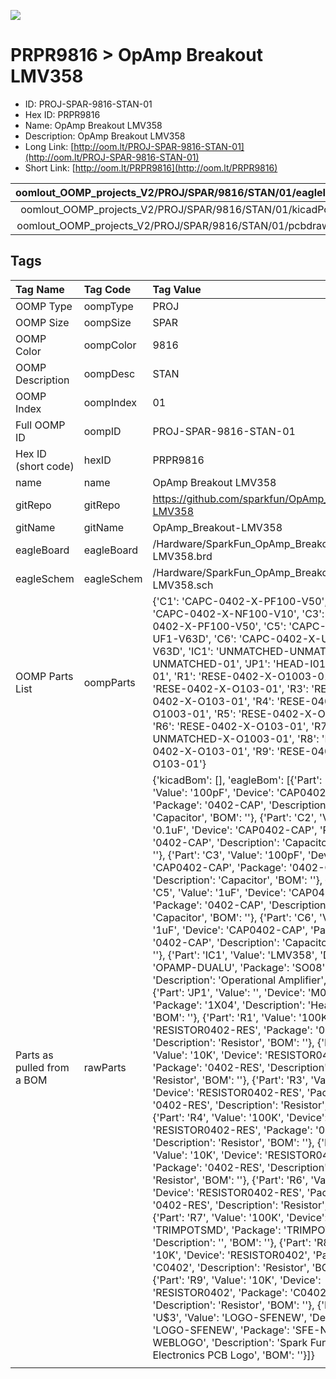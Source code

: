 


  
![][im]
# PRPR9816 > OpAmp Breakout LMV358

- ID: PROJ-SPAR-9816-STAN-01
- Hex ID: PRPR9816
- Name: OpAmp Breakout LMV358
- Description: OpAmp Breakout LMV358
- Long Link: [http://oom.lt/PROJ-SPAR-9816-STAN-01](http://oom.lt/PROJ-SPAR-9816-STAN-01)
- Short Link: [http://oom.lt/PRPR9816](http://oom.lt/PRPR9816)
  

|oomlout_OOMP_projects_V2/PROJ/SPAR/9816/STAN/01/eagleImage.png|oomlout_OOMP_projects_V2/PROJ/SPAR/9816/STAN/01/eagleSchemImage.png|oomlout_OOMP_projects_V2/PROJ/SPAR/9816/STAN/01/kicadPcb3dFront.png|oomlout_OOMP_projects_V2/PROJ/SPAR/9816/STAN/01/kicadPcb3dBack.png|
| :---: | :---: | :---: | :---: |
|oomlout_OOMP_projects_V2/PROJ/SPAR/9816/STAN/01/kicadPcb3d.png|oomlout_OOMP_projects_V2/PROJ/SPAR/9816/STAN/01/bomBack.png|oomlout_OOMP_projects_V2/PROJ/SPAR/9816/STAN/01/bomFront.png|oomlout_OOMP_projects_V2/PROJ/SPAR/9816/STAN/01/pcbdraw.svg|
|oomlout_OOMP_projects_V2/PROJ/SPAR/9816/STAN/01/pcbdrawBack.svg||||

## Tags
  

|Tag Name|Tag Code|Tag Value|
| :--- | :--- | :--- |
|OOMP Type|oompType|PROJ|
|OOMP Size|oompSize|SPAR|
|OOMP Color|oompColor|9816|
|OOMP Description|oompDesc|STAN|
|OOMP Index|oompIndex|01|
|Full OOMP ID|oompID|PROJ-SPAR-9816-STAN-01|
|Hex ID (short code)|hexID|PRPR9816|
|name|name|OpAmp Breakout LMV358|
|gitRepo|gitRepo|https://github.com/sparkfun/OpAmp_Breakout-LMV358|
|gitName|gitName|OpAmp_Breakout-LMV358|
|eagleBoard|eagleBoard|/Hardware/SparkFun_OpAmp_Breakout-LMV358.brd|
|eagleSchem|eagleSchem|/Hardware/SparkFun_OpAmp_Breakout-LMV358.sch|
|OOMP Parts List|oompParts|{'C1': 'CAPC-0402-X-PF100-V50', 'C2': 'CAPC-0402-X-NF100-V10', 'C3': 'CAPC-0402-X-PF100-V50', 'C5': 'CAPC-0402-X-UF1-V63D', 'C6': 'CAPC-0402-X-UF1-V63D', 'IC1': 'UNMATCHED-UNMATCHED-X-UNMATCHED-01', 'JP1': 'HEAD-I01-X-PI04-01', 'R1': 'RESE-0402-X-O1003-01', 'R2': 'RESE-0402-X-O103-01', 'R3': 'RESE-0402-X-O103-01', 'R4': 'RESE-0402-X-O1003-01', 'R5': 'RESE-0402-X-O103-01', 'R6': 'RESE-0402-X-O103-01', 'R7': 'RESE-UNMATCHED-X-O1003-01', 'R8': 'RESE-0402-X-O103-01', 'R9': 'RESE-0402-X-O103-01'}|
|Parts as pulled from a BOM|rawParts|{'kicadBom': [], 'eagleBom': [{'Part': 'C1', 'Value': '100pF', 'Device': 'CAP0402-CAP', 'Package': '0402-CAP', 'Description': 'Capacitor', 'BOM': ''}, {'Part': 'C2', 'Value': '0.1uF', 'Device': 'CAP0402-CAP', 'Package': '0402-CAP', 'Description': 'Capacitor', 'BOM': ''}, {'Part': 'C3', 'Value': '100pF', 'Device': 'CAP0402-CAP', 'Package': '0402-CAP', 'Description': 'Capacitor', 'BOM': ''}, {'Part': 'C5', 'Value': '1uF', 'Device': 'CAP0402-CAP', 'Package': '0402-CAP', 'Description': 'Capacitor', 'BOM': ''}, {'Part': 'C6', 'Value': '1uF', 'Device': 'CAP0402-CAP', 'Package': '0402-CAP', 'Description': 'Capacitor', 'BOM': ''}, {'Part': 'IC1', 'Value': 'LMV358', 'Device': 'OPAMP-DUALU', 'Package': 'SO08', 'Description': 'Operational Amplifier', 'BOM': ''}, {'Part': 'JP1', 'Value': '', 'Device': 'M04PTH', 'Package': '1X04', 'Description': 'Header 4', 'BOM': ''}, {'Part': 'R1', 'Value': '100K', 'Device': 'RESISTOR0402-RES', 'Package': '0402-RES', 'Description': 'Resistor', 'BOM': ''}, {'Part': 'R2', 'Value': '10K', 'Device': 'RESISTOR0402-RES', 'Package': '0402-RES', 'Description': 'Resistor', 'BOM': ''}, {'Part': 'R3', 'Value': '10K', 'Device': 'RESISTOR0402-RES', 'Package': '0402-RES', 'Description': 'Resistor', 'BOM': ''}, {'Part': 'R4', 'Value': '100K', 'Device': 'RESISTOR0402-RES', 'Package': '0402-RES', 'Description': 'Resistor', 'BOM': ''}, {'Part': 'R5', 'Value': '10K', 'Device': 'RESISTOR0402-RES', 'Package': '0402-RES', 'Description': 'Resistor', 'BOM': ''}, {'Part': 'R6', 'Value': '10K', 'Device': 'RESISTOR0402-RES', 'Package': '0402-RES', 'Description': 'Resistor', 'BOM': ''}, {'Part': 'R7', 'Value': '100K', 'Device': 'TRIMPOTSMD', 'Package': 'TRIMPOT-3MM', 'Description': '', 'BOM': ''}, {'Part': 'R8', 'Value': '10K', 'Device': 'RESISTOR0402', 'Package': 'C0402', 'Description': 'Resistor', 'BOM': ''}, {'Part': 'R9', 'Value': '10K', 'Device': 'RESISTOR0402', 'Package': 'C0402', 'Description': 'Resistor', 'BOM': ''}, {'Part': 'U$3', 'Value': 'LOGO-SFENEW', 'Device': 'LOGO-SFENEW', 'Package': 'SFE-NEW-WEBLOGO', 'Description': 'Spark Fun Electronics PCB Logo', 'BOM': ''}]}|
||||



[im]: PROJ/SPAR/9816/STAN/01/kicadPcb3d_450.png
